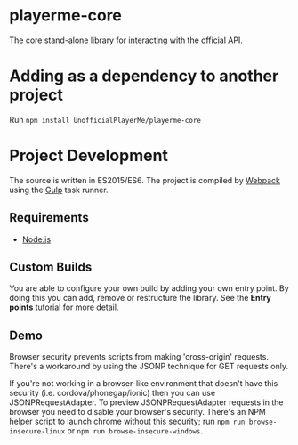 # playerme-core
The core stand-alone library for interacting with the official API.

# Adding as a dependency to another project
Run `npm install UnofficialPlayerMe/playerme-core`

# Project Development
The source is written in ES2015/ES6.
The project is compiled by [Webpack](https://webpack.github.io/) using the [Gulp](http://gulpjs.com/) task runner.

## Requirements
* [Node.js](https://nodejs.org/)

## Custom Builds
You are able to configure your own build by adding your own entry point.
By doing this you can add, remove or restructure the library.
See the **Entry points** tutorial for more detail.

## Demo
Browser security prevents scripts from making 'cross-origin' requests. 
There's a workaround by using the JSONP technique for GET requests only. 

If you're not working in a browser-like environment that doesn't have this security (i.e. cordova/phonegap/ionic) then you can use JSONPRequestAdapter.
To preview JSONPRequestAdapter requests in the browser you need to disable your browser's security.
There's an NPM helper script to launch chrome without this security; run `npm run browse-insecure-linux` or `npm run browse-insecure-windows`.